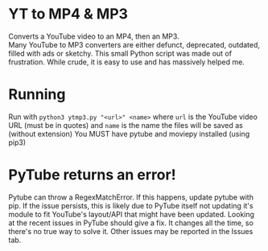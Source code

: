 # YT to MP4 & MP3
Converts a YouTube video to an MP4, then an MP3.\
Many YouTube to MP3 converters are either defunct, deprecated, outdated, filled with ads or sketchy. This small Python script was made out of frustration. While crude, it is easy to use and has massively helped me.
# Running
Run with `python3 ytmp3.py "<url>" <name>` where `url` is the YouTube video URL (must be in quotes) and `name` is the name the files will be saved as (without extension)
You MUST have pytube and moviepy installed (using pip3)
# PyTube returns an error!
Pytube can throw a RegexMatchError. If this happens, update pytube with pip. If the issue persists, this is likely due to PyTube itself not updating it's module to fit YouTube's layout/API that might have been updated. Looking at the recent issues in PyTube should give a fix. It changes all the time, so there's no true way to solve it. Other issues may be reported in the Issues tab.
